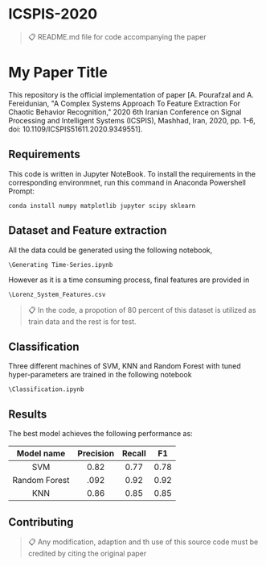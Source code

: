 # ICSPIS-2020
>📋  README.md file for code accompanying the paper

# My Paper Title

This repository is the official implementation of paper 
[A. Pourafzal and A. Fereidunian, "A Complex Systems Approach To Feature Extraction For Chaotic Behavior Recognition," 2020 6th Iranian Conference on Signal Processing and Intelligent Systems (ICSPIS), Mashhad, Iran, 2020, pp. 1-6, doi: 10.1109/ICSPIS51611.2020.9349551]. 

## Requirements

This code is written in Jupyter NoteBook. To install the requirements in the corresponding environmnet, run this command in Anaconda Powershell Prompt:

```setup
conda install numpy matplotlib jupyter scipy sklearn
```

## Dataset and Feature extraction 

All the data could be generated using the following notebook, 

```train
\Generating Time-Series.ipynb
```
However as it is a time consuming process, final features are provided in 
```
\Lorenz_System_Features.csv
```
>📋  In the code, a propotion of 80 percent of this dataset is utilized as train data and the rest is for test. 

## Classification 

Three different machines of SVM, KNN and Random Forest with tuned hyper-parameters are trained in the following notebook

```
\Classification.ipynb
```


## Results

The best model achieves the following performance as:

| Model name  |  Precision | Recall  |  F1 |
|:-:|:-:|:-:|:-:|
|SVM       | 0.82  | 0.77  | 0.78|
| Random Forest      |  .092 | 0.92  |0.92 |
| KNN    | 0.86  | 0.85  | 0.85|




## Contributing

>📋  Any modification, adaption and th use of this source code must be credited by citing the original paper
